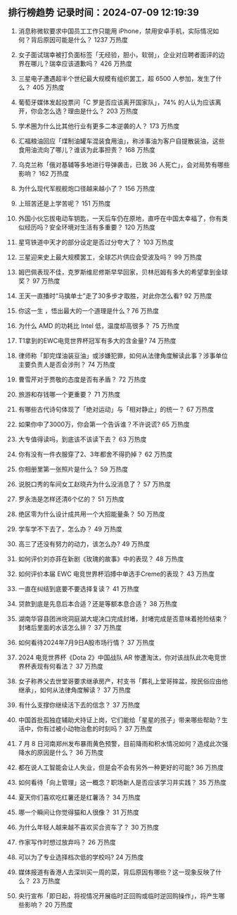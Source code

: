 
## 排行榜趋势 记录时间：2024-07-09 12:19:39
  
  1. 消息称微软要求中国员工工作只能用 iPhone，禁用安卓手机，实际情况如何？背后原因可能是什么？ 1237 万热度
    
  2. 女子面试瑞幸被打负面标签「无经验，胆小，软弱」，企业对应聘者面评的边界在哪儿？瑞幸应该道歉吗？ 426 万热度
    
  3. 三星电子遭遇超半个世纪最大规模有组织罢工，超 6500 人参加，发生了什么？ 405 万热度
    
  4. 葡萄牙媒体发起投票问「C 罗是否应该离开国家队」，74% 的人认为应该离开，你会怎么选？理由是什么？ 203 万热度
    
  5. 学术圈为什么比其他行业有更多二本逆袭的人？ 173 万热度
    
  6. 汇福粮油回应「煤制油罐车混装食用油」，称涉事油为客户自提散装油，这些食用油流向了哪儿？谁该为此事担责？ 168 万热度
    
  7. 乌克兰称「俄对基辅等多地进行导弹袭击，已致 36 人死亡」，会对局势有哪些影响？ 162 万热度
    
  8. 为什么现代军舰舰炮口径越来越小了？ 156 万热度
    
  9. 上班苦还是上学苦呢？ 151 万热度
    
  10. 外国小伙忘拔电动车钥匙，一天后车仍在原地，直呼在中国太幸福了，你有类似经历吗？安全环境对生活有多重要？ 120 万热度
    
  11. 星穹铁道中天才的部分设定是否过分夸大了？ 103 万热度
    
  12. 三星迎来史上最大规模罢工，全球芯片供应会受波及吗？ 99 万热度
    
  13. 姆巴佩表现不佳，克罗斯维尼修斯早早回家，贝林厄姆有多大的希望拿到金球奖？ 97 万热度
    
  14. 王天一直播时“马擒单士”走了30多步才取胜，对此你怎么看? 92 万热度
    
  15. 你这一生 ，悟出最大的一个道理是什么 ? 76 万热度
    
  16. 为什么 AMD 的功耗比 Intel 低，温度却高很多？ 75 万热度
    
  17. T1拿到的EWC电竞世界杯冠军有多大的含金量? 74 万热度
    
  18. 律师称「卸完煤油装豆油」或涉嫌犯罪，如何从法律角度解读此事？涉事单位主要负责人是否会涉刑？ 74 万热度
    
  19. 曹雪芹对于贾敬的态度是否有矛盾？ 72 万热度
    
  20. 旅游和存钱哪一个更重要？ 71 万热度
    
  21. 有哪些古代诗句体现了「绝对运动」与「相对静止」的统一？ 67 万热度
    
  22. 如果你中了3000万，你会第一个告诉谁？不许说谎? 65 万热度
    
  23. 大专值得读吗，到底该不该读下去？ 63 万热度
    
  24. 你有没有一件衣服穿了2、3年都舍不得扔掉？ 62 万热度
    
  25. 你相册里第一张照片是什么？ 59 万热度
    
  26. 说脱口秀的车间女工赵晓卉为什么没消息了？ 57 万热度
    
  27. 罗永浩是怎样还清6个亿的？ 51 万热度
    
  28. 绝区零为什么设计成共用一个大招能量条？ 50 万热度
    
  29. 学车学不下去了，怎么办？ 49 万热度
    
  30. 高三了还没有努力的动力，该怎么办? 49 万热度
    
  31. 如何评价刘亦菲在新剧《玫瑰的故事》中的表现？ 48 万热度
    
  32. 如何评价本届 EWC 电竞世界杯滔搏中单选手Creme的表现？ 43 万热度
    
  33. 一直在纠结到底要不要选择复读？ 41 万热度
    
  34. 贷款到底是先息后本合适？还是等额本息合适？ 38 万热度
    
  35. 湖南华容县团洲垸洞庭湖大堤决口完成封堵，封堵完成是否意味着抢险结束？封堵后里面的水该怎么排？ 37 万热度
    
  36. 如何看待2024年7月9日A股市场行情？ 37 万热度
    
  37. 2024 电竞世界杯《Dota 2》中国战队 AR 惨遭淘汰，你对该战队此次电竞世界杯表现有何看法？ 37 万热度
    
  38. 女子称养父去世堂哥要求继承房产，村支书「葬礼上堂哥摔盆，按民俗应由他继承」，如何从法律角度解读？ 37 万热度
    
  39. 有什么支撑你继续活下去的信念？ 37 万热度
    
  40. 中国首批孤独症辅助犬持证上岗，它们能给「星星的孩子」带来哪些帮助？生活中，你有过被小动物治愈的时刻吗？ 37 万热度
    
  41. 7 月 8 日河南郑州发布暴雨黄色预警，目前降雨和积水情况如何？造成此次强降水的原因是什么？ 36 万热度
    
  42. 都在说人工智能会让人失业，但是会不会有另外一种更好的可能? 36 万热度
    
  43. 如何看待「向上管理」这一概念？职场新人是否应该学习并实践？ 35 万热度
    
  44. 夏天你们喜欢吃红薯还是红薯汤？ 34 万热度
    
  45. 哪一个瞬间让你觉得猫和人很像？ 31 万热度
    
  46. 为什么年轻人越来越不喜欢买合资车了？ 30 万热度
    
  47. 作家写作时想过放弃吗？ 26 万热度
    
  48. 可以为了专业选择档次低的学校吗? 24 万热度
    
  49. 媒体报道有香港人去深圳买一周的菜，背后原因有哪些？这一现象反映了什么？ 23 万热度
    
  50. 央行宣布「即日起，将视情况开展临时正回购或临时逆回购操作」，将产生哪些影响？ 20 万热度
    